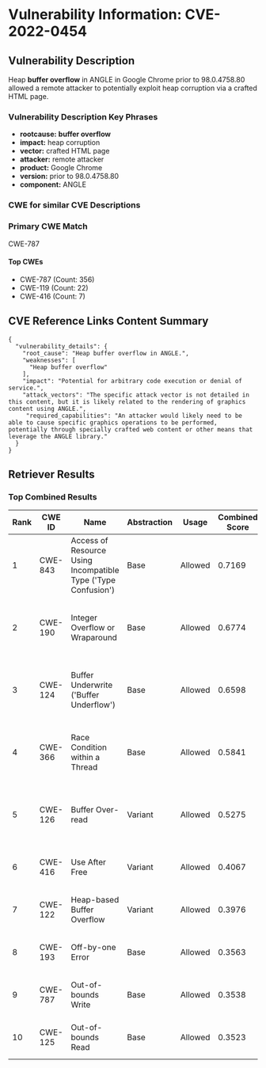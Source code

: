 # Vulnerability Information: CVE-2022-0454

## Vulnerability Description
Heap **buffer overflow** in ANGLE in Google Chrome prior to 98.0.4758.80 allowed a remote attacker to potentially exploit heap corruption via a crafted HTML page.

### Vulnerability Description Key Phrases
- **rootcause:** **buffer overflow**
- **impact:** heap corruption
- **vector:** crafted HTML page
- **attacker:** remote attacker
- **product:** Google Chrome
- **version:** prior to 98.0.4758.80
- **component:** ANGLE

### CWE for similar CVE Descriptions
### Primary CWE Match
CWE-787

#### Top CWEs
- CWE-787 (Count: 356)
- CWE-119 (Count: 22)
- CWE-416 (Count: 7)

## CVE Reference Links Content Summary
```
{
  "vulnerability_details": {
    "root_cause": "Heap buffer overflow in ANGLE.",
    "weaknesses": [
      "Heap buffer overflow"
    ],
    "impact": "Potential for arbitrary code execution or denial of service.",
    "attack_vectors": "The specific attack vector is not detailed in this content, but it is likely related to the rendering of graphics content using ANGLE.",
     "required_capabilities": "An attacker would likely need to be able to cause specific graphics operations to be performed, potentially through specially crafted web content or other means that leverage the ANGLE library."
  }
}
```

## Retriever Results

### Top Combined Results

| Rank | CWE ID | Name | Abstraction | Usage | Combined Score | Retrievers | Individual Scores |
|------|--------|------|-------------|-------|---------------|------------|-------------------|
| 1 | CWE-843 | Access of Resource Using Incompatible Type ('Type Confusion') | Base | Allowed | 0.7169 | dense, sparse, graph | dense: 0.524, sparse: 0.232, graph: 0.901 |
| 2 | CWE-190 | Integer Overflow or Wraparound | Base | Allowed | 0.6774 | dense, sparse, graph | dense: 0.538, sparse: 0.183, graph: 0.850 |
| 3 | CWE-124 | Buffer Underwrite ('Buffer Underflow') | Base | Allowed | 0.6598 | dense, sparse, graph | dense: 0.556, sparse: 0.143, graph: 0.838 |
| 4 | CWE-366 | Race Condition within a Thread | Base | Allowed | 0.5841 | dense, sparse, graph | dense: 0.529, sparse: 0.183, graph: 0.601 |
| 5 | CWE-126 | Buffer Over-read | Variant | Allowed | 0.5275 | dense, sparse, graph | dense: 0.534, sparse: 0.149, graph: 0.613 |
| 6 | CWE-416 | Use After Free | Variant | Allowed | 0.4067 | dense, sparse | dense: 0.594, sparse: 0.251 |
| 7 | CWE-122 | Heap-based Buffer Overflow | Variant | Allowed | 0.3976 | dense, sparse | dense: 0.585, sparse: 0.241 |
| 8 | CWE-193 | Off-by-one Error | Base | Allowed | 0.3563 | dense, sparse | dense: 0.511, sparse: 0.176 |
| 9 | CWE-787 | Out-of-bounds Write | Base | Allowed | 0.3538 | dense, sparse | dense: 0.526, sparse: 0.158 |
| 10 | CWE-125 | Out-of-bounds Read | Base | Allowed | 0.3523 | dense, sparse | dense: 0.512, sparse: 0.168 |

